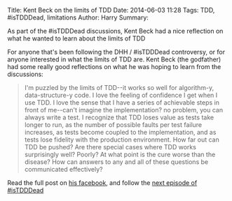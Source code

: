 Title: Kent Beck on the limits of TDD
Date: 2014-06-03 11:28
Tags: TDD, #isTDDDead, limitations
Author: Harry
Summary: <p>As part of the #isTDDDead discussions, Kent Beck had a nice 
reflection on what he wanted to learn about the limits of TDD</p>

For anyone that's been following the DHH / #isTDDDead controversy, or
for anyone interested in what the limits of TDD are.  Kent Beck (the
godfather) had some really good reflections on what he was hoping to
learn from the discussions:

> I'm puzzled by the limits of TDD--it works so well for algorithm-y, data-structure-y code. I love the feeling of confidence I get when I use TDD. I love the sense that I have a series of achievable steps in front of me--can't imagine the implementation? no problem, you can always write a test. I recognize that TDD loses value as tests take longer to run, as the number of possible faults per test failure increases, as tests become coupled to the implementation, and as tests lose fidelity with the production environment. How far out can TDD be pushed? Are there special cases where TDD works surprisingly well? Poorly? At what point is the cure worse than the disease? How can answers to any and all of these questions be communicated effectively? 

Read the full post on [his facebook](), and follow the 
[next episode of #isTDDDead](https://plus.google.com/events/cco30ri6dpkej4h4d8mejmat98o)

